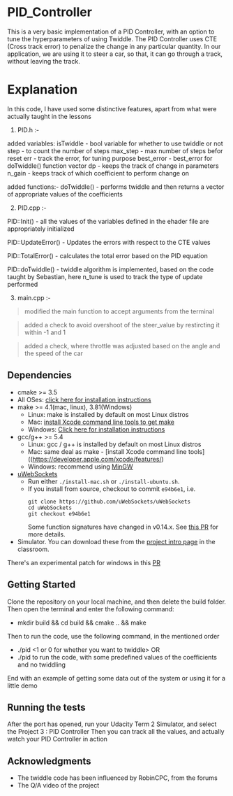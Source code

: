 # PID_Controller

This is a very basic implementation of a PID Controller, with an option to tune the hyperparameters of using Twiddle.
The PID Controller uses CTE (Cross track error) to penalize the change in any particular quantity. In our application, we are using it to steer a car, so that, it can go through a track, without leaving the track. 

# Explanation

In this code, I have used some distinctive features, apart from what were actually taught in the lessons

1. PID.h :-
  
  added variables: 
  isTwiddle - bool variable for whether to use twiddle or not
  step - to count the number of steps
  max_step - max number of steps befor reset
  err - track the error, for tuning purpose
  best_error - best_error for doTwiddle() function
  vector dp - keeps the track of change in parameters
  n_gain - keeps track of which coefficient to perform change on 
  
  added functions:-
  doTwiddle() - performs twiddle and then returns a vector of appropriate values of the coefficients

2. PID.cpp :-
  
  PID::Init() - all the values of the variables defined in the ehader file are appropriately initialized
  
  PID::UpdateError() - Updates the errors with respect to the CTE values
  
  PID::TotalError() - calculates the total error based on the PID equation
  
  PID::doTwiddle() - twiddle algorithm is implemented, based on the code taught by Sebastian, here n_tune is used to track the type of update performed
  
3. main.cpp :-
  
  > modified the main function to accept arguments from the terminal
  
  > added a check to avoid overshoot of the steer_value by restircting it within -1 and 1
  
  > added a check, where throttle was adjusted based on the angle and the speed of the car

## Dependencies

* cmake >= 3.5
 * All OSes: [click here for installation instructions](https://cmake.org/install/)
* make >= 4.1(mac, linux), 3.81(Windows)
  * Linux: make is installed by default on most Linux distros
  * Mac: [install Xcode command line tools to get make](https://developer.apple.com/xcode/features/)
  * Windows: [Click here for installation instructions](http://gnuwin32.sourceforge.net/packages/make.htm)
* gcc/g++ >= 5.4
  * Linux: gcc / g++ is installed by default on most Linux distros
  * Mac: same deal as make - [install Xcode command line tools]((https://developer.apple.com/xcode/features/)
  * Windows: recommend using [MinGW](http://www.mingw.org/)
* [uWebSockets](https://github.com/uWebSockets/uWebSockets)
  * Run either `./install-mac.sh` or `./install-ubuntu.sh`.
  * If you install from source, checkout to commit `e94b6e1`, i.e.
    ```
    git clone https://github.com/uWebSockets/uWebSockets 
    cd uWebSockets
    git checkout e94b6e1
    ```
    Some function signatures have changed in v0.14.x. See [this PR](https://github.com/udacity/CarND-MPC-Project/pull/3) for more details.
* Simulator. You can download these from the [project intro page](https://github.com/udacity/self-driving-car-sim/releases) in the classroom.

There's an experimental patch for windows in this [PR](https://github.com/udacity/CarND-PID-Control-Project/pull/3)


## Getting Started

Clone the repository on your local machine, and then delete the build folder.
Then open the terminal and enter the following command:
- mkdir build && cd build && cmake .. && make

Then to run the code, use the following command, in the mentioned order
- ./pid <initial value for Kp> <Initial value for Ki> <Initial Value for Kd> <1 or 0 for whether you want to twiddle>
  OR
- ./pid
  to run the code, with some predefined values of the coefficients and no twiddling

End with an example of getting some data out of the system or using it for a little demo

## Running the tests

After the port has opened, run your Udacity Term 2 Simulator, and select the Project 3 : PID Controller
Then you can track all the values, and actually watch your PID Controller in action

## Acknowledgments

* The twiddle code has been influenced by RobinCPC, from the forums
* The Q/A video of the project
